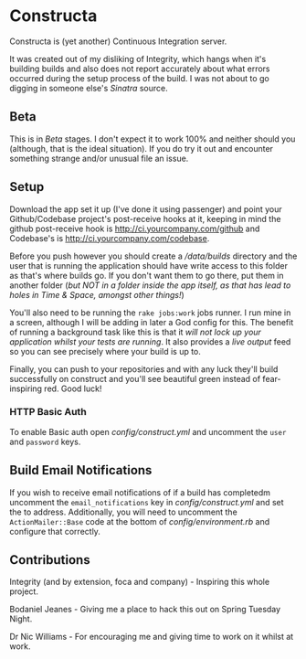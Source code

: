 # Constructa

Constructa is (yet another) Continuous Integration server. 

It was created out of my disliking of Integrity, which hangs when it's building builds and also does not report accurately about what errors occurred during the setup process of the build. I was not about to go digging in someone else's *Sinatra* source.

## Beta 

This is in *Beta* stages. I don't expect it to work 100% and neither should you (although, that is the ideal situation). If you do try it out and encounter something strange and/or unusual file an issue.

## Setup

Download the app set it up (I've done it using passenger) and point your Github/Codebase project's post-receive hooks at it, keeping in mind the github post-receive hook is http://ci.yourcompany.com/github and Codebase's is http://ci.yourcompany.com/codebase.

Before you push however you should create a _/data/builds_ directory and the user that is running the application should have write access to this folder as that's where builds go. If you don't want them to go there, put them in another folder (*but NOT in a folder inside the app itself, as that has lead to holes in Time & Space, amongst other things!*)

You'll also need to be running the `rake jobs:work` jobs runner. I run mine in a screen, although I will be adding in later a God config for this. The benefit of running a background task like this is that it _will not lock up your application whilst your tests are running_. It also provides a *live output* feed so you can see precisely where your build is up to.

Finally, you can push to your repositories and with any luck they'll build successfully on construct and you'll see beautiful green instead of fear-inspiring red. Good luck!

### HTTP Basic Auth

To enable Basic auth open _config/construct.yml_ and uncomment the `user` and `password` keys.

## Build Email Notifications

If you wish to receive email notifications of if a build has completedm uncomment the `email_notifications` key in _config/construct.yml_ and set the to address. Additionally, you will need to uncomment the `ActionMailer::Base` code at the bottom of _config/environment.rb_ and configure that correctly.

## Contributions

Integrity (and by extension, foca and company) - Inspiring this whole project.

Bodaniel Jeanes - Giving me a place to hack this out on Spring Tuesday Night.

Dr Nic Williams - For encouraging me and giving time to work on it whilst at work.

